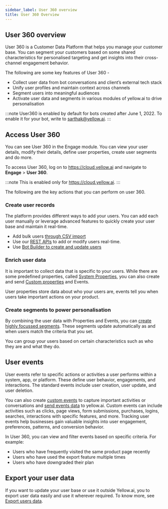 ```yaml
---
sidebar_label: User 360 overview
title: User 360 Overview
---
```


## User 360 overview

User 360 is a Customer Data Platform that helps you manage your customer base.  You can segment your customers based on some shared characteristics for personalised targeting and get insights into their cross-channel engagement behavior.

The following are some key features of User 360 - 

* Collect user data from bot conversations and client’s external tech stack
* Unify user profiles and maintain context across channels
* Segment users into meaningful audiences
* Activate user data and segments in various modules of yellow.ai to drive personalisation

:::note
User360 is enabled by default for bots created after June 1, 2022.
To enable it for your bot, write to sarthak@yellow.ai.
:::





## Access User 360


You can see User 360 in the Engage module.  You can view your user details, modify their details, define user properties, create  user segments and do more.

To access User 360, log on to https://cloud.yellow.ai and navigate to **Engage** > **User 360**.

:::note
This is enabled only for https://cloud.yellow.ai.
:::

The following are the key actions that you can perform on user 360.

### Create user records

The platform provides different ways to add your users. You can add each user manually or leverage advanced features  to quickly create your user base and maintain it real-time.  
* Add bulk users [through CSV import](/docs/platform_concepts/engagement/cdp/user_data/import_users) 
* Use our [REST APIs](/docs/platform_concepts/engagement/cdp/enriching_user_profiles/send_user_data_event_rest_api) to add or modify users real-time.
* Use [Bot Builder to create and update users](/docs/platform_concepts/engagement/cdp/user_data/data_capture_convers)


### Enrich user data

It is important to collect data that is specific to your users. While there are some predefined properties, called [System Properties](/docs/platform_concepts/engagement/cdp/user_data/user_properties#system-user-properties), you can also create and send [Custom properties](/docs/platform_concepts/engagement/cdp/user_data/user_properties#custom-user-properties) and Events.

 
User properties store data about who your users are, events tell you when users take important actions on your product.


### Create segments to power personalisation

 

By combining the user data with Properties and Events, you can [create highly focussed segments](https://docs.yellow.ai/docs/platform_concepts/engagement/cdp/user_data_segments/creating_managing_user_segment). These segments update automatically as and when users match the criteria that you set.


You can group your users based on certain characteristics such as who they are and what they do. 




## User events

User events refer to specific actions or activities a user performs within a system, app, or platform. These define user behavior, engagements, and interactions. 
The standard events include user creation, user update, and user deletion. 

You can also create [custom events](/docs/platform_concepts/studio/events/event-hub#-8-custom-events) to capture important activities or conversations and [send events data](https://documenter.getpostman.com/view/17583548/UVsEVUsg#00eb59cf-7f00-461e-8d53-94eafb056a9a) to yellow.ai. Custom events can include activities such as clicks, page views, form submissions, purchases, logins, searches, interactions with specific features, and more. Tracking user events help businesses gain valuable insights into user engagement, preferences, patterns, and conversion behavior.


In User 360, you can view and filter events based on specific criteria. For example:
- Users who have frequently visited the same product page recently
- Users who have used the export feature multiple times
- Users who have downgraded their plan


## Export your user data

 If you want to update your user base or use it outside Yellow.ai,  you to export user data easily and use it wherever required. To know more, see [Export users data](/docs/platform_concepts/engagement/cdp/user_data_segments/manage_user_data).



